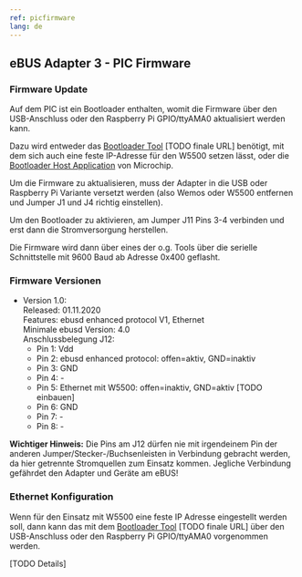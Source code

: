 ```yaml
---
ref: picfirmware
lang: de
---
```

## eBUS Adapter 3 - PIC Firmware

### Firmware Update
Auf dem PIC ist ein Bootloader enthalten, womit die Firmware über den USB-Anschluss oder den Raspberry Pi GPIO/ttyAMA0
aktualisiert werden kann.

Dazu wird entweder das
[Bootloader Tool](https://github.com/john30/ebus3/tree/master/tools/bootloadercheck) [TODO finale URL]
benötigt, mit dem sich auch eine feste IP-Adresse für den W5500 setzen lässt,
oder die [Bootloader Host Application](https://www.microchip.com/promo/8-bit-bootloader) von Microchip.

Um die Firmware zu aktualisieren, muss der Adapter in die USB oder Raspberry Pi Variante versetzt werden (also
Wemos oder W5500 entfernen und Jumper J1 und J4 richtig einstellen).

Um den Bootloader zu aktivieren, am Jumper J11 Pins 3-4 verbinden und erst dann die Stromversorgung herstellen.

Die Firmware wird dann über eines der o.g. Tools über die serielle Schnittstelle mit 9600 Baud ab Adresse 0x400 geflasht.

### Firmware Versionen
* Version 1.0:  
  Released: 01.11.2020  
  Features: ebusd enhanced protocol V1, Ethernet  
  Minimale ebusd Version: 4.0  
  Anschlussbelegung J12:  
  * Pin 1: Vdd
  * Pin 2: ebusd enhanced protocol: offen=aktiv, GND=inaktiv
  * Pin 3: GND
  * Pin 4: -
  * Pin 5: Ethernet mit W5500: offen=inaktiv, GND=aktiv [TODO einbauen]
  * Pin 6: GND
  * Pin 7: -
  * Pin 8: -

**Wichtiger Hinweis:** Die Pins am J12 dürfen nie mit irgendeinem Pin der anderen Jumper/Stecker-/Buchsenleisten in
Verbindung gebracht werden, da hier getrennte Stromquellen zum Einsatz kommen. Jegliche Verbindung gefährdet den Adapter
und Geräte am eBUS!

### Ethernet Konfiguration
Wenn für den Einsatz mit W5500 eine feste IP Adresse eingestellt werden soll, dann kann das mit dem
[Bootloader Tool](https://github.com/john30/ebus3/tree/master/tools/bootloadercheck) [TODO finale URL]
über den USB-Anschluss oder den Raspberry Pi GPIO/ttyAMA0 vorgenommen werden.

[TODO Details]
